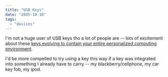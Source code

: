 ```yaml
---
title: "USB Keys"
date: "2005-10-10"
tags: 
  - "devices"
---
```


I'm not a huge user of USB keys tho a lot of people are -- lots of excitement about these [keys evolving to contain your entire personalized computing environment](http://hardware.slashdot.org/article.pl?sid=05/10/09/1823222&from=rss).

I'd be more compelled to try using a key this way if a key was integrated into something I already have to carry -- my blackberry/cellphone, my car key fob, my ipod.
